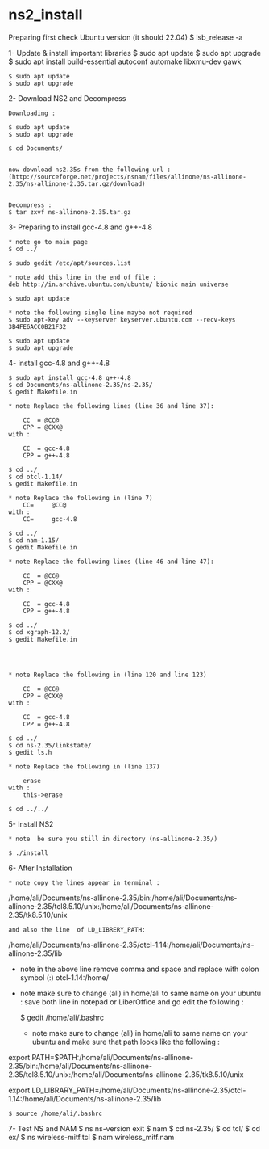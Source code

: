 # ns2_install
Preparing
	first check Ubuntu version (it should 22.04)
	$ lsb_release -a
	
1- Update & install important libraries
	$ sudo apt update
	$ sudo apt upgrade
	$ sudo apt install build-essential autoconf automake libxmu-dev gawk

	$ sudo apt update
	$ sudo apt upgrade


2- Download NS2 and Decompress
	
	Downloading :

	$ sudo apt update
	$ sudo apt upgrade

	$ cd Documents/


	now download ns2.35s from the following url : 	(http://sourceforge.net/projects/nsnam/files/allinone/ns-allinone-2.35/ns-allinone-2.35.tar.gz/download)


	Decompress :
	$ tar zxvf ns-allinone-2.35.tar.gz


3- Preparing to install gcc-4.8 and g++-4.8
	
	* note go to main page
	$ cd ../
	
	$ sudo gedit /etc/apt/sources.list

	* note add this line in the end of file :
	deb http://in.archive.ubuntu.com/ubuntu/ bionic main universe
	
	$ sudo apt update

	* note the following single line maybe not required
	$ sudo apt-key adv --keyserver keyserver.ubuntu.com --recv-keys 3B4FE6ACC0B21F32
	
	$ sudo apt update
	$ sudo apt upgrade

4- install gcc-4.8 and g++-4.8
	
	$ sudo apt install gcc-4.8 g++-4.8
	$ cd Documents/ns-allinone-2.35/ns-2.35/
	$ gedit Makefile.in

	* note Replace the following lines (line 36 and line 37):

		CC	= @CC@
		CPP	= @CXX@
	with :

		CC	= gcc-4.8
		CPP	= g++-4.8
	
	$ cd ../
	$ cd otcl-1.14/
	$ gedit Makefile.in
	
	* note Replace the following in (line 7)
		CC=		@CC@
	with :
		CC=		gcc-4.8
	
	$ cd ../
	$ cd nam-1.15/
	$ gedit Makefile.in
	
	* note Replace the following lines (line 46 and line 47):

		CC	= @CC@
		CPP	= @CXX@
	with :

		CC	= gcc-4.8
		CPP	= g++-4.8

	$ cd ../
	$ cd xgraph-12.2/
	$ gedit Makefile.in
	



	* note Replace the following in (line 120 and line 123)

		CC	= @CC@
		CPP	= @CXX@
	with :

		CC	= gcc-4.8
		CPP	= g++-4.8

	$ cd ../
	$ cd ns-2.35/linkstate/
	$ gedit ls.h
	
	* note Replace the following in (line 137)
		
		erase
	with :
		this->erase

	$ cd ../../
5- Install NS2

	* note  be sure you still in directory (ns-allinone-2.35/)

	$ ./install

6- After Installation
	
	* note copy the lines appear in terminal :

/home/ali/Documents/ns-allinone-2.35/bin:/home/ali/Documents/ns-allinone-2.35/tcl8.5.10/unix:/home/ali/Documents/ns-allinone-2.35/tk8.5.10/unix


	and also the line  of LD_LIBRERY_PATH:
	

/home/ali/Documents/ns-allinone-2.35/otcl-1.14:/home/ali/Documents/ns-allinone-2.35/lib
	
* note in the above line remove comma and space and replace with  colon symbol (:)
	otcl-1.14:/home/
* note make sure to change (ali) in home/ali to same name on your ubuntu :
save both line in notepad or LiberOffice and go edit the following :

	$ gedit /home/ali/.bashrc



	* note make sure to change (ali) in home/ali to same name on your ubuntu and make sure that 	path looks like the following :
	

export PATH=$PATH:/home/ali/Documents/ns-allinone-2.35/bin:/home/ali/Documents/ns-allinone-2.35/tcl8.5.10/unix:/home/ali/Documents/ns-allinone-2.35/tk8.5.10/unix

export LD_LIBRARY_PATH=/home/ali/Documents/ns-allinone-2.35/otcl-1.14:/home/ali/Documents/ns-allinone-2.35/lib

	$ source /home/ali/.bashrc

7- Test NS and NAM
	$ ns
		ns-version
		exit
	$ nam
	$ cd ns-2.35/
	$ cd tcl/
	$ cd ex/
	$ ns wireless-mitf.tcl
	$ nam wireless_mitf.nam
